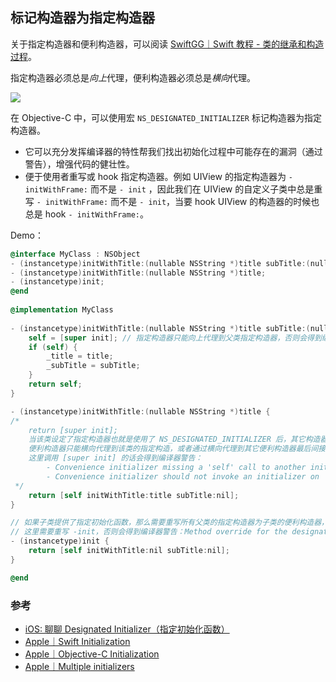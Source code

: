 ## 标记构造器为指定构造器

关于指定构造器和便利构造器，可以阅读 [SwiftGG｜Swift 教程 - 类的继承和构造过程](https://swiftgg.gitbook.io/swift/swift-jiao-cheng/14_initialization#class-inheritance-and-initialization)。

指定构造器必须总是*向上*代理，便利构造器必须总是*横向*代理。

![](https://gitee.com/junteng/images/raw/master/img/20211224150002.png)

在 Objective-C 中，可以使用宏 `NS_DESIGNATED_INITIALIZER` 标记构造器为指定构造器。

* 它可以充分发挥编译器的特性帮我们找出初始化过程中可能存在的漏洞（通过警告），增强代码的健壮性。
* 便于使用者重写或 hook 指定构造器。例如 UIView 的指定构造器为 `- initWithFrame:` 而不是 `- init` ，因此我们在 UIView 的自定义子类中总是重写 `- initWithFrame:` 而不是 `- init`，当要 hook UIView 的构造器的时候也总是 hook  `- initWithFrame:`。

Demo：

```objectivec
@interface MyClass : NSObject
- (instancetype)initWithTitle:(nullable NSString *)title subTitle:(nullable NSString *)subTitle NS_DESIGNATED_INITIALIZER;
- (instancetype)initWithTitle:(nullable NSString *)title;
- (instancetype)init;
@end
  
@implementation MyClass
  
- (instancetype)initWithTitle:(nullable NSString *)title subTitle:(nullable NSString *)subTitle {
    self = [super init]; // 指定构造器只能向上代理到父类指定构造器，否则会得到编译器警告：Designated initializer should only invoke a designated initializer on 'super'
    if (self) {
        _title = title;
        _subTitle = subTitle;
    }
    return self;
}

- (instancetype)initWithTitle:(nullable NSString *)title {
/* 
    return [super init]; 
    当该类设定了指定构造器也就是使用了 NS_DESIGNATED_INITIALIZER 后，其它构造器都变成了便利构造器。
    便利构造器只能横向代理到该类的指定构造，或者通过横向代理到其它便利构造器最后间接代理到该类的指定构造器。
    这里调用 [super init] 的话会得到编译器警告：
    	- Convenience initializer missing a 'self' call to another initializer
    	- Convenience initializer should not invoke an initializer on 'super'
 */
    return [self initWithTitle:title subTitle:nil];
}

// 如果子类提供了指定初始化函数，那么需要重写所有父类的指定构造器为子类的便利构造器，保证子类新增的变量能够被正确初始化，以让构造过程更完整。
// 这里需要重写 -init，否则会得到编译器警告：Method override for the designated initializer of the superclass '-init' not found
- (instancetype)init {
    return [self initWithTitle:nil subTitle:nil];
}

@end
```

### 参考

* [iOS: 聊聊 Designated Initializer（指定初始化函数）](http://www.cnblogs.com/smileEvday/p/designated_initializer.html)
* [Apple｜Swift Initialization](https://docs.swift.org/swift-book/LanguageGuide/Initialization.html)
* [Apple｜Objective-C Initialization](https://developer.apple.com/library/archive/releasenotes/ObjectiveC/ModernizationObjC/AdoptingModernObjective-C/AdoptingModernObjective-C.html#//apple_ref/doc/uid/TP40014150-CH1-SW8)
* [Apple｜Multiple initializers](https://developer.apple.com/library/archive/documentation/General/Conceptual/DevPedia-CocoaCore/MultipleInitializers.html)


